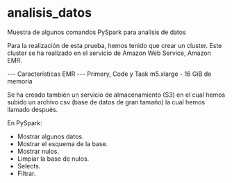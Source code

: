 # analisis_datos
Muestra de algunos comandos PySpark para analisis de datos

Para la realización de esta prueba, hemos tenido que crear un cluster. Este cluster se ha realizado en el servicio
de Amazon Web Service, Amazon EMR. 

--- Características EMR ---
Primery, Code y Task
m5.xlarge - 16 GiB de memoria

Se ha creado también un servicio de almacenamiento (S3) en el cual hemos subido un archivo csv (base de datos de gran tamaño)
la cual hemos llamado después.

En PySpark:

- Mostrar algunos datos.
- Mostrar el esquema de la base.
- Mostrar nulos.
- Limpiar la base de nulos.
- Selects.
- Filtrar.
